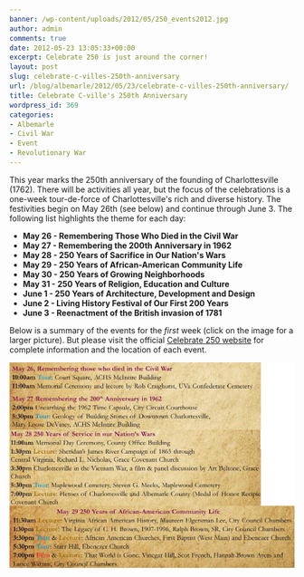 ```yaml
---
banner: /wp-content/uploads/2012/05/250_events2012.jpg
author: admin
comments: true
date: 2012-05-23 13:05:33+00:00
excerpt: Celebrate 250 is just around the corner!
layout: post
slug: celebrate-c-villes-250th-anniversary
url: /blog/albemarle/2012/05/23/celebrate-c-villes-250th-anniversary/
title: Celebrate C-ville's 250th Anniversary
wordpress_id: 369
categories:
- Albemarle
- Civil War
- Event
- Revolutionary War
---
```


This year marks the 250th anniversary of the founding of Charlottesville (1762). There will be activities all year, but the focus of the celebrations is a one-week tour-de-force of Charlottesville's rich and diverse history. The festivities begin on May 26th (see below) and continue through June 3. The following list highlights the theme for each day:


- **May 26 - Remembering Those Who Died in the Civil War**
- **May 27 - Remembering the 200th Anniversary in 1962**
- **May 28 - 250 Years of Sacrifice in Our Nation's Wars**
- **May 29 - 250 Years of African-American Community Life**
- **May 30 - 250 Years of Growing Neighborhoods**
- **May 31 - 250 Years of Religion, Education and Culture**
- **June 1 - 250 Years of Architecture, Development and Design**
- **June 2 - Living History Festival of Our First 200 Years**
- **June 3 - Reenactment of the British invasion of 1781**







Below is a summary of the events for the _first_ week (click on the image for a larger picture). But please visit the official [Celebrate 250 website](http://www.celebrate250.com) for complete information and the location of each event.




![](/wp-content/uploads/2012/05/250_events2012.jpg)


